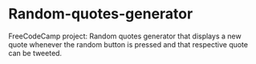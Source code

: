 # Random-quotes-generator
FreeCodeCamp project: Random quotes generator that displays a new quote whenever the random button is pressed and that respective quote can be tweeted.

